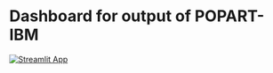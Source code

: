 # Dashboard for output of POPART-IBM

[![Streamlit App](https://static.streamlit.io/badges/streamlit_badge_black_white.svg)](https://popart-ibm.streamlit.app)
